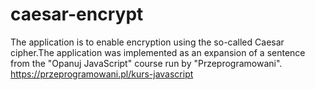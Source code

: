 # caesar-encrypt

The application is to enable encryption using the so-called Caesar cipher.The application was implemented as an expansion of a sentence from the "Opanuj JavaScript" course run by "Przeprogramowani". https://przeprogramowani.pl/kurs-javascript
